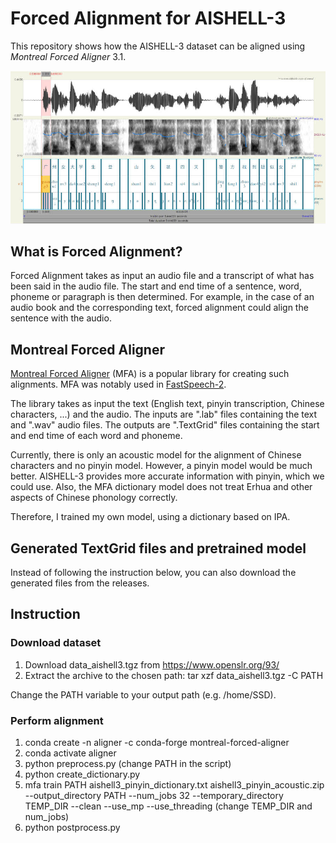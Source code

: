 # Forced Alignment for AISHELL-3

This repository shows how the AISHELL-3 dataset can be aligned using *Montreal Forced Aligner* 3.1.

![Alt text](praat.jpg?raw=true)

## What is Forced Alignment?

Forced Alignment takes as input an audio file and a transcript of what has been said in the audio file. The start and end time of a sentence, word, phoneme or paragraph is then determined. For example, in the case of an audio book and the corresponding text, forced alignment could align the sentence with the audio.

## Montreal Forced Aligner

[Montreal Forced Aligner](https://montreal-forced-aligner.readthedocs.io/en/latest/) (MFA) is a popular library for creating such alignments. MFA was notably used in [FastSpeech-2](https://arxiv.org/pdf/2006.04558).

The library takes as input the text (English text, pinyin transcription, Chinese characters, ...) and the audio. The inputs are ".lab" files containing the text and ".wav" audio files. The outputs are ".TextGrid" files containing the start and end time of each word and phoneme.

Currently, there is only an acoustic model for the alignment of Chinese characters and no pinyin model. However, a pinyin model would be much better. AISHELL-3 provides more accurate information with pinyin, which we could use. Also, the MFA dictionary model does not treat Erhua and other aspects of Chinese phonology correctly.

Therefore, I trained my own model, using a dictionary based on IPA.

## Generated TextGrid files and pretrained model

Instead of following the instruction below, you can also download the generated files from the releases.

## Instruction

### Download dataset

1. Download data_aishell3.tgz from https://www.openslr.org/93/
2. Extract the archive to the chosen path: tar xzf data_aishell3.tgz -C PATH

Change the PATH variable to your output path (e.g. /home/SSD).

### Perform alignment

1. conda create -n aligner -c conda-forge montreal-forced-aligner
2. conda activate aligner
3. python preprocess.py (change PATH in the script)
4. python create_dictionary.py
6. mfa train PATH aishell3_pinyin_dictionary.txt aishell3_pinyin_acoustic.zip --output_directory PATH --num_jobs 32 --temporary_directory TEMP_DIR --clean --use_mp --use_threading (change TEMP_DIR and num_jobs)
7. python postprocess.py